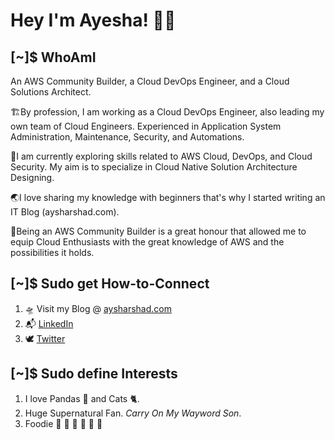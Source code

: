 # Hey I'm Ayesha! 👋🏼

## [~]$ WhoAmI

An AWS Community Builder, a Cloud DevOps Engineer, and a Cloud Solutions Architect.

🏗️By profession, I am working as a Cloud DevOps Engineer, also leading my own team of Cloud Engineers. Experienced in Application System Administration, Maintenance, Security, and Automations. 

🚀I am currently exploring skills related to AWS Cloud, DevOps, and Cloud Security. My aim is to specialize in Cloud Native Solution Architecture Designing.

🌏I love sharing my knowledge with beginners that's why I started writing an IT Blog (aysharshad.com).

🥂Being an AWS Community Builder is a great honour that allowed me to equip Cloud Enthusiasts with the great knowledge of AWS and the possibilities it holds.

## [~]$ Sudo get How-to-Connect

1. 🛸 Visit my Blog @ [aysharshad.com](https://aysharshad.com/)
2. 📬 [LinkedIn](https://www.linkedin.com/in/ayshaysha/)
3. 🕊 [Twitter](https://twitter.com/aysharshad?t=4Bt2B6KC0nVn4q7r-3MRDA&s=09%20)


## [~]$ Sudo define Interests

1. I love Pandas 🐼 and Cats 🐈.
2. Huge Supernatural Fan. *Carry On My Wayword Son*.
3. Foodie 🍝 🍜 🌯 🥗 🥘 🍟

